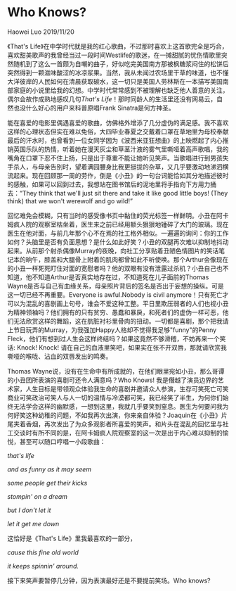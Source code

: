 # Who Knows?

Haowei Luo 2019/11/20

《That's Life》在中学时代就是我的红心歌曲，不过那时喜欢上这首歌完全是巧合，喜欢甜美歌声的我曾经当过一段时间Westlife的歌迷，在一摊甜腻的忧伤情歌里突然随机到了这么一首颇为自嘲的曲子，好似吃完美国南方那被枫糖浆闷住的松饼后突然得到一颗滋味酸涩的冰凉浆果。当然，我从未闻过农场里干草的味道，也不懂大洋彼岸的人民如何在清晨获取碳水，这一切只是美国人劳林斯在一本描写美国南部家庭的小说里给我的幻想。中学时代常常感到不被理解也缺乏他人善意的关注，偶尔会故作成熟地感叹几句*That's Life*！那时同龄人的生活里还没有网易云，自然也没什么好心的用户来科普原唱Frank Sinatra是何方神圣。

能在喜爱的电影里偶遇喜爱的歌曲，仿佛格外增添了几分虚伪的满足感。我不喜欢这样的心理状态但实在难以免俗，大四毕业春夏之交戴着口罩在草地里为母校奉献最后的汗水时，也曾看到一位女同学因为《波西米亚狂想曲》的上映燃起了内心推销英国乐队的热情，听着她在漫天灰尘和草茎汁液的雾气里嘶哑着高声歌唱，我的嘴角在口罩下忍不住上扬，只是出于尊重不能让她听见笑声。当歌唱进行到男孩失手杀人，与母亲告别时，望着满园腰身比我更挺拔的杂草，又几乎要激动地涕泗横流起来。现在回顾那一周的劳作，倒是《小丑》的一句台词能恰如其分地描述彼时的感触，如果可以回到过去，我想站在图书馆后的泥地里将手指向下方用力捅去：“They think that we'll just sit there and take it like good little boys! (They think) that we won't werewolf and go wild!”

回忆难免会模糊，只有当时的感受像书页中黏住的荧光标签一样鲜明。小丑在阿卡姆疯人院的观察室枯坐着，医生来之前已经用额头狠狠地锤碎了大门的玻璃。现在医生在他对面，与前几年那个心不在焉的社工格外相似。一遍遍的询问：你的工作如何？头脑里是否有负面思想？是什么如此好笑？小丑的双腿再次难以抑制地抖动起来。从前那个射杀偶像Murray的夜晚，向社工分享贴着丑陋色情图片的笑话笔记本的晌午，膝盖和大腿骨上附着的肌肉都曾如此不听使唤。那个Arthur会像现在的小丑一样死死盯住对面的宽慰者吗？他的双眼有没有泄露过杀机？小丑自己也不知道，他不知道Arthur是否真实地存在过，不知道死在儿子面前的Thomas Wayne是否与自己有血缘关系，母亲照片背后的签名是否出于妄想的操纵。可是这一切已经不再重要。Everyone is awful.Nobody is civil anymore！只有死亡才可以为混乱的喜剧画上句号，谁会不爱这种工整。平日里欺压弱者的人们也视小丑为精神领袖吗？他们拥有的只有贫穷、愚蠢和暴戾，和死者们的虚伪一样可恶，他们无法欣赏这样的舞蹈，这在肮脏衬衫里骨肉的扭动。一切都是喜剧，那个把我请上节目玩弄的Murray，为我强加Happy人格却不觉得我足够"funny"的Penny Fleck，他们有想到过人生会这样终结吗？如果这竟然不够滑稽，不妨再来一个笑话: Knock! Knock! 请在自己的血液里笑吧，如果实在张不开双唇，那就请欣赏我嘶哑的喉咙、沾血的双唇发出的鸣奏。

Thomas Wayne说，没有在生命中有所成就的，在他们眼里宛如小丑，那么哥谭的小丑团所表演的喜剧可还令人满意吗？Who Knows! 我是僭越了演员边界的艺术家，人生目标是带领观众体验我生命的喜剧并邀请众人参演，生存可笑死亡可笑商业可笑政治可笑人与人一切的温情与冷漠都可笑，我已经笑了半生，为何你们始终无法学会这样的幽默感，一想到这里，我就几乎要笑到窒息。医生为何要问我为何好笑这种幼稚的问题，不如我再次出演，你来亲自体验？Joaquin在《小丑》片尾夹着香烟，再次发出了为众多观影者所喜爱的笑声。和片头在混乱的回忆里与社工交谈时有所不同的是，在阿卡姆疯人院观察室的这一次是出于内心难以抑制的愉悦，甚至可以随口哼唱一小段歌曲：

*that's life*

*and as funny as it may seem*

*some people get their kicks*

*stompin' on a dream*

*but I don't let it* 

*let it get me down*

这恰好是《That's Life》里我最喜欢的一部分，

*cause this fine old world*

*it keeps spinnin' around.*

接下来笑声要暂停几分钟，因为表演最好还是不要提前笑场。Who knows?




